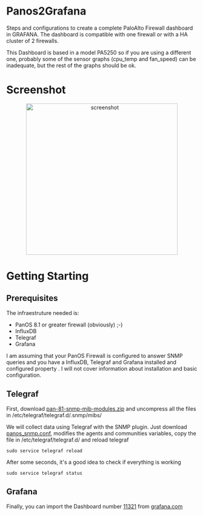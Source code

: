 # Panos2Grafana
Steps and configurations to create a complete PaloAlto Firewall dashboard in GRAFANA. The dashboard is compatible with one firewall or with a HA cluster of 2 firewalls. 

This Dashboard is based in a model PA5250 so if you are using a different one, probably some of the sensor graphs (cpu_temp and fan_speed) can be inadequate, but the rest of the graphs should be ok.

# Screenshot

<p align="center"><img src="https://github.com/vbarahona/Panos2Grafana/blob/master/screencapture-paloalto-grafana.png" alt="screenshot" width="400"></p>

# Getting Starting

## Prerequisites
The infraestruture needed is:
- PanOS 8.1 or greater firewall (obviously) ;-)
- InfluxDB
- Telegraf
- Grafana

I am assuming that your PanOS Firewall is configured to answer SNMP queries and you have a InfluxDB, Telegraf and Grafana installed and configured property . I will not cover information about installation and basic configuration.

## Telegraf
First, download [pan-81-snmp-mib-modules.zip](https://github.com/vbarahona/Panos2Grafana/blob/master/pan-81-snmp-mib-modules.zip) and uncompress all the files in /etc/telegraf/telegraf.d/.snmp/mibs/

We will collect data using Telegraf with the SNMP plugin. Just download [panos_snmp.conf](https://github.com/vbarahona/Panos2Grafana/raw/master/panos_snmp.conf), modifies the agents and communities variables, copy the file in /etc/telegraf/telegraf.d/ and reload telegraf
```
sudo service telegraf reload
```
After some seconds, it's a good idea to check if everything is working
```
sudo service telegraf status
```
## Grafana
Finally, you can import the Dashboard number [11321](https://grafana.com/dashboards/11321) from [grafana.com](https://grafana.com/dashboards/11321)
